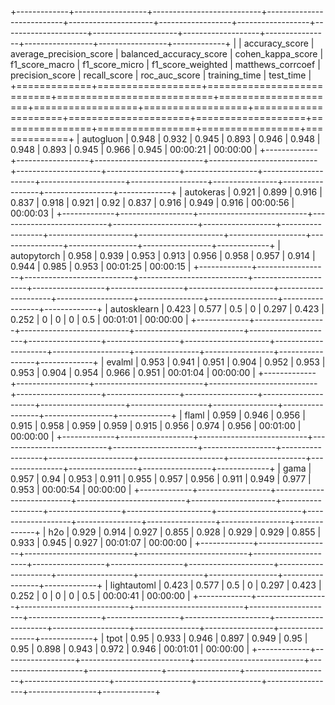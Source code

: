 +-------------+------------------+---------------------------+---------------------------+---------------------+------------------+------------------+---------------------+---------------------+-------------------+----------------+-----------------+-----------------+-------------+
|             |   accuracy_score |   average_precision_score |   balanced_accuracy_score |   cohen_kappa_score |   f1_score_macro |   f1_score_micro |   f1_score_weighted |   matthews_corrcoef |   precision_score |   recall_score |   roc_auc_score | training_time   | test_time   |
+=============+==================+===========================+===========================+=====================+==================+==================+=====================+=====================+===================+================+=================+=================+=============+
| autogluon   |            0.948 |                     0.932 |                     0.945 |               0.893 |            0.946 |            0.948 |               0.948 |               0.893 |             0.945 |          0.966 |           0.945 | 00:00:21        | 00:00:00    |
+-------------+------------------+---------------------------+---------------------------+---------------------+------------------+------------------+---------------------+---------------------+-------------------+----------------+-----------------+-----------------+-------------+
| autokeras   |            0.921 |                     0.899 |                     0.916 |               0.837 |            0.918 |            0.921 |               0.92  |               0.837 |             0.916 |          0.949 |           0.916 | 00:00:56        | 00:00:03    |
+-------------+------------------+---------------------------+---------------------------+---------------------+------------------+------------------+---------------------+---------------------+-------------------+----------------+-----------------+-----------------+-------------+
| autopytorch |            0.958 |                     0.939 |                     0.953 |               0.913 |            0.956 |            0.958 |               0.957 |               0.914 |             0.944 |          0.985 |           0.953 | 00:01:25        | 00:00:15    |
+-------------+------------------+---------------------------+---------------------------+---------------------+------------------+------------------+---------------------+---------------------+-------------------+----------------+-----------------+-----------------+-------------+
| autosklearn |            0.423 |                     0.577 |                     0.5   |               0     |            0.297 |            0.423 |               0.252 |               0     |             0     |          0     |           0.5   | 00:01:01        | 00:00:00    |
+-------------+------------------+---------------------------+---------------------------+---------------------+------------------+------------------+---------------------+---------------------+-------------------+----------------+-----------------+-----------------+-------------+
| evalml      |            0.953 |                     0.941 |                     0.951 |               0.904 |            0.952 |            0.953 |               0.953 |               0.904 |             0.954 |          0.966 |           0.951 | 00:01:04        | 00:00:00    |
+-------------+------------------+---------------------------+---------------------------+---------------------+------------------+------------------+---------------------+---------------------+-------------------+----------------+-----------------+-----------------+-------------+
| flaml       |            0.959 |                     0.946 |                     0.956 |               0.915 |            0.958 |            0.959 |               0.959 |               0.915 |             0.956 |          0.974 |           0.956 | 00:01:00        | 00:00:00    |
+-------------+------------------+---------------------------+---------------------------+---------------------+------------------+------------------+---------------------+---------------------+-------------------+----------------+-----------------+-----------------+-------------+
| gama        |            0.957 |                     0.94  |                     0.953 |               0.911 |            0.955 |            0.957 |               0.956 |               0.911 |             0.949 |          0.977 |           0.953 | 00:00:54        | 00:00:00    |
+-------------+------------------+---------------------------+---------------------------+---------------------+------------------+------------------+---------------------+---------------------+-------------------+----------------+-----------------+-----------------+-------------+
| h2o         |            0.929 |                     0.914 |                     0.927 |               0.855 |            0.928 |            0.929 |               0.929 |               0.855 |             0.933 |          0.945 |           0.927 | 00:01:07        | 00:00:00    |
+-------------+------------------+---------------------------+---------------------------+---------------------+------------------+------------------+---------------------+---------------------+-------------------+----------------+-----------------+-----------------+-------------+
| lightautoml |            0.423 |                     0.577 |                     0.5   |               0     |            0.297 |            0.423 |               0.252 |               0     |             0     |          0     |           0.5   | 00:00:41        | 00:00:00    |
+-------------+------------------+---------------------------+---------------------------+---------------------+------------------+------------------+---------------------+---------------------+-------------------+----------------+-----------------+-----------------+-------------+
| tpot        |            0.95  |                     0.933 |                     0.946 |               0.897 |            0.949 |            0.95  |               0.95  |               0.898 |             0.943 |          0.972 |           0.946 | 00:01:01        | 00:00:00    |
+-------------+------------------+---------------------------+---------------------------+---------------------+------------------+------------------+---------------------+---------------------+-------------------+----------------+-----------------+-----------------+-------------+
